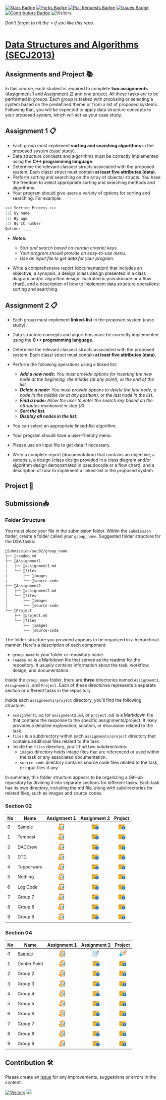 [![Stars Badge](https://img.shields.io/github/stars/jjn7702/SECJ2013-DSA)](https://github.com/jjn7702/SECJ2013-DSA/stargazers)
[![Forks Badge](https://img.shields.io/github/forks/jjn7702/SECJ2013-DSA)](https://github.com/jjn7702/SECJ2013-DSA/network/members)
[![Pull Requests Badge](https://img.shields.io/github/issues-pr/jjn7702/SECJ2013-DSA)](https://github.com/jjn7702/SECJ2013-DSA/pulls)
[![Issues Badge](https://img.shields.io/github/issues/jjn7702/SECJ2013-DSA)](https://github.com/jjn7702/SECJ2013-DSA/issues)
[![Contributors Badge](https://img.shields.io/github/contributors/jjn7702/SECJ2013-DSA?color=2b9348)](https://github.com/jjn7702/SECJ2013-DSA/graphs/contributors)
![Visitors](https://api.visitorbadge.io/api/visitors?path=https%3A%2F%2Fgithub.com%2Fjjn7702%2FSECJ2013-DSA&labelColor=%23d9e3f0&countColor=%23697689&style=flat)

_Don't forget to hit the :star: if you like this repo._

# [Data Structures and Algorithms (SECJ2013)](/.)

## Assignments and Project 📚 

In this course, each student is required to complete **two assignments** ([Assignment 1](#assignment-1) and [Assignment 2](#assignment-2)) and one [project](#project). All these tasks are to be performed in groups. Each group is tasked with proposing or selecting a system based on the predefined theme or from a list of proposed systems. Following that, you will be expected to apply data structure concepts to your proposed system, which will act as your case study.

<a id="assignment-1"></a>
## Assignment 1 📋

- Each group must implement **sorting and searching algorithms** in the proposed system (case study).
- Data structure concepts and algorithms must be correctly implemented using the **C++ programming language**.
- Determine the relevant classes/ structs associated with the proposed system. Each class/ struct must contain **at least five attributes (data)**.
- Perform sorting and searching on the array of objects/ structs. You have the freedom to select appropriate sorting and searching methods and algorithms.
- Your program should give users a variety of options for sorting and searching. For example:
```cpp
<<< Sorting Process >>>
[1] By name
[2] By age
[3] By IC number
Option: ____
```
- **_Notes:_**
    - _Sort and search based on certain criteria/ keys._
    - _Your program should provide an easy-to-use menu._
    - _Use an input file to get data for your program._ 

- Write a comprehensive report (documentation) that includes an objective, a synopsis, a design (class design presented in a class diagram and/or algorithm design illustrated in pseudocode or a flow chart), and a description of how to implement data structure operations: sorting and searching.

<a id="assignment-2"></a>
## Assignment 2 📋
- Each group must implement **linked-list** in the proposed system (case study).
- Data structure concepts and algorithms must be correctly implemented using the **C++ programming language**.
- Determine the relevant classes/ structs associated with the proposed system. Each class/ struct must contain **at least five attributes (data)**.
- Perform the following operations using a linked list:
    - _**Add a new node:** You must provide options for inserting the new node at the beginning, the middle (at any point), or the end of the list._
    - _**Delete a node:** You must provide options to delete the first node, a node in the middle (or at any position), or the last node in the list._
    - _**Find a node:** Allow the user to enter the search key based on the attributes mentioned in step (3)._
    - _**Sort the list.**_
    - _**Display all nodes in the list.**_

- You can select an appropriate linked-list algorithm.
- Your program should have a user-friendly menu.
- Please use an input file to get data if necessary.
- Write a complete report (documentation) that contains an objective, a synopsis, a design (class design provided in a class diagram and/or algorithm design demonstrated in pseudocode or a flow chart), and a description of how to implement a linked-list in the proposed system.

<a id="project"></a>
## Project 📌

## Submission📥

### Folder Structure
You must place your file in the submission folder. Within the `submission` folder, create a folder called your  `group_name`. Suggested folder structure for the DSA tasks:

```
📁Submission/sec02/group_name
├── 📄readme.md
├── 📁Assignment1
│   ├── 📄assignment1.md
│   └── 📁files
│       ├── 📁images
│       └── 📁source-code
├── 📁Assignment2
│   ├── 📄assignment2.md
│   └── 📁files
│       ├── 📁images
│       └── 📁source-code
└── 📁Project
    ├── 📄project.md
    └── 📁files
        ├── 📁images
        └── 📁source-code
```
The folder structure you provided appears to be organized in a hierarchical manner. Here's a description of each component:

- `group_name` is your folder or repository name.
- `readme.md` is a Markdown file that serves as the readme for the repository. It usually contains information about the task, workflow, design, and documentation.

Inside the `group_name` folder, there are **three** directories named `Assignment1`, `Assignment2`, and `Project`. Each of these directories represents a separate section or different tasks in the repository.

Inside each `assignments/project` directory, you'll find the following structure:

- `assignment1.md` (or `assignment2.md`, or `project.md`) is a Markdown file that contains the response to the specific assignments/project. It likely provides a detailed explanation, solution, or discussion related to the task.
- `files` is a subdirectory within each `assignments/project` directory that contains additional files related to the task.
- Inside the `files` directory, you'll find two subdirectories:
  - `images` directory holds image files that are referenced or used within the task or any associated documentation.
  - `source-code` directory contains source code files related to the task, or input files if any.

In summary, this folder structure appears to be organizing a GitHub repository by dividing it into separate sections for different tasks. Each task has its own directory, including the md file, along with subdirectories for related files, such as images and source codes.

### Section 02

| No | Name | Assignment 1 | Assignment 2 | Project |
| --- | --- | :---: | :---: | :---: |
| _0_ |[Sample](../Submission/sec04/sample/ass1/readme.md) | <a href="../Submission/sec04/sample/ass1/readme.md" ><img src="../images/clipboard.png" width="24px" height="24px" ></a> | <a href="Sample" ><img src="../images/folder.png" width="24px" height="24px" ></a> | <a href="Sample" ><img src="../images/folder.png" width="24px" height="24px" ></a> |
| 1 | Tempest | <a href="Tempest" ><img src="../images/clipboard.png" width="24px" height="24px" ></a> | <a href="Tempest" ><img src="../images/folder.png" width="24px" height="24px" ></a> | <a href="Tempest" ><img src="../images/folder.png" width="24px" height="24px" ></a> |
| 2 | DACCrew | <a href="DACCrew" ><img src="../images/clipboard.png" width="24px" height="24px" ></a> | <a href="group1" ><img src="../images/folder.png" width="24px" height="24px" ></a> | <a href="group1" ><img src="../images/folder.png" width="24px" height="24px" ></a> |
| 3 | DTD | <a href="DTD" ><img src="../images/clipboard.png" width="24px" height="24px" ></a> | <a href="group1" ><img src="../images/folder.png" width="24px" height="24px" ></a> | <a href="group1" ><img src="../images/folder.png" width="24px" height="24px" ></a> |
| 4 | Tupperware | <a href="Tupperware" ><img src="../images/clipboard.png" width="24px" height="24px" ></a> | <a href="group1" ><img src="../images/folder.png" width="24px" height="24px" ></a> | <a href="group1" ><img src="../images/folder.png" width="24px" height="24px" ></a> |
| 5 | Nothing | <a href="Nothing" ><img src="../images/clipboard.png" width="24px" height="24px" ></a> | <a href="group1" ><img src="../images/folder.png" width="24px" height="24px" ></a> | <a href="group1" ><img src="../images/folder.png" width="24px" height="24px" ></a> |
| 6 | LogiCode | <a href="LogiCode" ><img src="../images/clipboard.png" width="24px" height="24px" ></a> | <a href="group1" ><img src="../images/folder.png" width="24px" height="24px" ></a> | <a href="group1" ><img src="../images/folder.png" width="24px" height="24px" ></a> |
| 7 | Group 7 | <a href="group7" ><img src="../images/clipboard.png" width="24px" height="24px" ></a> | <a href="group1" ><img src="../images/folder.png" width="24px" height="24px" ></a> | <a href="group1" ><img src="../images/folder.png" width="24px" height="24px" ></a> |
| 8 | Group 8 | <a href="group8" ><img src="../images/clipboard.png" width="24px" height="24px" ></a> | <a href="group1" ><img src="../images/folder.png" width="24px" height="24px" ></a> | <a href="group1" ><img src="../images/folder.png" width="24px" height="24px" ></a> |
| 9 | Group 9 | <a href="group9" ><img src="../images/clipboard.png" width="24px" height="24px" ></a> | <a href="group1" ><img src="../images/folder.png" width="24px" height="24px" ></a> | <a href="group1" ><img src="../images/folder.png" width="24px" height="24px" ></a> |

### Section 04

| No | Name | Assignment 1 | Assignment 2 | Project |
| --- | --- | :---: | :---: | :---: |
| _0_ |[Sample](../Submission/sec04/sample/ass1/readme.md) | <a href="../Submission/sec04/sample/ass1/readme.md" ><img src="../images/clipboard.png" width="24px" height="24px" ></a> | <a href="Sample" ><img src="../images/assignment.png" width="24px" height="24px" ></a> | <a href="Sample" ><img src="../images/project-management.png" width="24px" height="24px" ></a> |
| 1 | Center Point | <a href="Center Point" ><img src="../images/clipboard.png" width="24px" height="24px" ></a> | <a href="group1" ><img src="../images/folder.png" width="24px" height="24px" ></a> | <a href="group1" ><img src="../images/folder.png" width="24px" height="24px" ></a> |
| 2 | Group 2 | <a href="group2" ><img src="../images/clipboard.png" width="24px" height="24px" ></a> | <a href="group1" ><img src="../images/folder.png" width="24px" height="24px" ></a> | <a href="group1" ><img src="../images/folder.png" width="24px" height="24px" ></a> |
| 3 | Group 3 | <a href="group3" ><img src="../images/clipboard.png" width="24px" height="24px" ></a> | <a href="group1" ><img src="../images/folder.png" width="24px" height="24px" ></a> | <a href="group1" ><img src="../images/folder.png" width="24px" height="24px" ></a> |
| 4 | Group 4 | <a href="group4" ><img src="../images/clipboard.png" width="24px" height="24px" ></a> | <a href="group1" ><img src="../images/folder.png" width="24px" height="24px" ></a> | <a href="group1" ><img src="../images/folder.png" width="24px" height="24px" ></a> |
| 5 | Group 5 | <a href="group5" ><img src="../images/clipboard.png" width="24px" height="24px" ></a> | <a href="group1" ><img src="../images/folder.png" width="24px" height="24px" ></a> | <a href="group1" ><img src="../images/folder.png" width="24px" height="24px" ></a> |
| 6 | Group 6 | <a href="group6" ><img src="../images/clipboard.png" width="24px" height="24px" ></a> | <a href="group1" ><img src="../images/folder.png" width="24px" height="24px" ></a> | <a href="group1" ><img src="../images/folder.png" width="24px" height="24px" ></a> |
| 7 | Group 7 | <a href="group7" ><img src="../images/clipboard.png" width="24px" height="24px" ></a> | <a href="group1" ><img src="../images/folder.png" width="24px" height="24px" ></a> | <a href="group1" ><img src="../images/folder.png" width="24px" height="24px" ></a> |
| 8 | Group 8 | <a href="group8" ><img src="../images/clipboard.png" width="24px" height="24px" ></a> | <a href="group1" ><img src="../images/folder.png" width="24px" height="24px" ></a> | <a href="group1" ><img src="../images/folder.png" width="24px" height="24px" ></a> |
| 9 | Group 9 | <a href="group9" ><img src="../images/clipboard.png" width="24px" height="24px" ></a> | <a href="group1" ><img src="../images/folder.png" width="24px" height="24px" ></a> | <a href="group1" ><img src="../images/folder.png" width="24px" height="24px" ></a> |

## Contribution 🛠️
Please create an [Issue](https://github.com/jjn7702/SECJ2013-DSA/issues) for any improvements, suggestions or errors in the content.

[![Visitors](https://api.visitorbadge.io/api/visitors?path=https%3A%2F%2Fgithub.com%2Fjjn7702&labelColor=%23697689&countColor=%23555555&style=plastic)](https://visitorbadge.io/status?path=https%3A%2F%2Fgithub.com%2Fjjn7702)
![](https://hit.yhype.me/github/profile?user_id=81284918)


